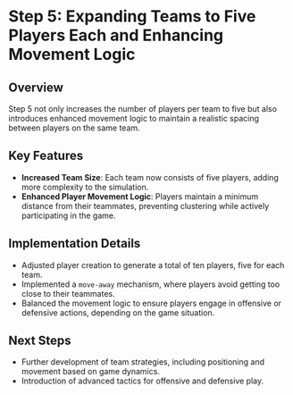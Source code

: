 # Step 5: Expanding Teams to Five Players Each and Enhancing Movement Logic

## Overview
Step 5 not only increases the number of players per team to five but also introduces enhanced movement logic to maintain a realistic spacing between players on the same team.

## Key Features
- **Increased Team Size**: Each team now consists of five players, adding more complexity to the simulation.
- **Enhanced Player Movement Logic**: Players maintain a minimum distance from their teammates, preventing clustering while actively participating in the game.

## Implementation Details
- Adjusted player creation to generate a total of ten players, five for each team.
- Implemented a `move-away` mechanism, where players avoid getting too close to their teammates.
- Balanced the movement logic to ensure players engage in offensive or defensive actions, depending on the game situation.

## Next Steps
- Further development of team strategies, including positioning and movement based on game dynamics.
- Introduction of advanced tactics for offensive and defensive play.
